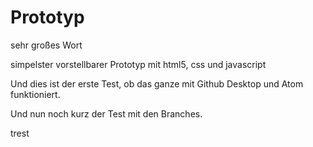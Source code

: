# Prototyp
sehr großes Wort


simpelster vorstellbarer Prototyp mit html5, css und javascript

Und dies ist der erste Test, ob das ganze mit Github Desktop und Atom funktioniert.


Und nun noch kurz der Test mit den Branches.


trest
